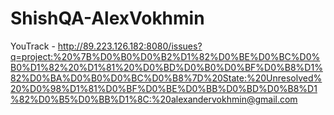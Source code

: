 # ShishQA-AlexVokhmin
YouTrack - http://89.223.126.182:8080/issues?q=project:%20%7B%D0%B0%D0%B2%D1%82%D0%BE%D0%BC%D0%B0%D1%82%20%D1%81%20%D0%BD%D0%B0%D0%BF%D0%B8%D1%82%D0%BA%D0%B0%D0%BC%D0%B8%7D%20State:%20Unresolved%20%D0%98%D1%81%D0%BF%D0%BE%D0%BB%D0%BD%D0%B8%D1%82%D0%B5%D0%BB%D1%8C:%20alexandervokhmin@gmail.com
